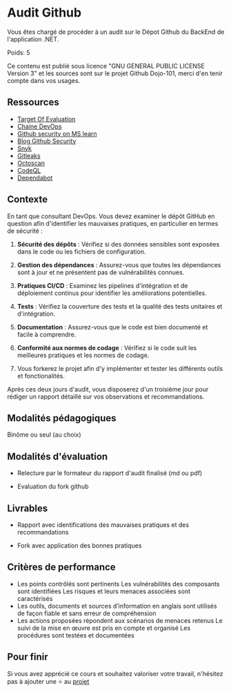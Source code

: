 # Audit Github

Vous êtes chargé de procéder à un audit sur le Dépot Github du BackEnd de l'application .NET.

Poids: 5

Ce contenu est publié sous licence "GNU GENERAL PUBLIC LICENSE Version 3" et les sources sont sur le projet Github Dojo-101, merci d'en tenir compte dans vos usages.


## Ressources

* [Target Of Evaluation](https://github.com/Aif4thah/VulnerableLightApp)
* [Chaine DevOps](https://learn.microsoft.com/fr-fr/azure/cloud-adoption-framework/ready/considerations/devops-toolchain#azure-devops-and-github-toolchain)
* [Github security on MS learn](https://learn.microsoft.com/en-us/collections/rqymc6yw8q5rey)
* [Blog Github Security](https://github.blog/category/security/)
* [Snyk](https://docs.snyk.io/)
* [Gitleaks](https://github.com/gitleaks/gitleaks)
* [Octoscan](https://github.com/synacktiv/octoscan)
* [CodeQL](https://codeql.github.com/)
* [Dependabot](https://github.com/dependabot)


## Contexte

En tant que consultant DevOps. Vous devez examiner le dépôt GitHub en question afin d'identifier les mauvaises pratiques, en particulier en termes de sécurité :

1. **Sécurité des dépôts** : Vérifiez si des données sensibles sont exposées dans le code ou les fichiers de configuration.

2. **Gestion des dépendances** : Assurez-vous que toutes les dépendances sont à jour et ne présentent pas de vulnérabilités connues.

3. **Pratiques CI/CD** : Examinez les pipelines d'intégration et de déploiement continus pour identifier les améliorations potentielles.

4. **Tests** : Vérifiez la couverture des tests et la qualité des tests unitaires et d'intégration.

5. **Documentation** : Assurez-vous que le code est bien documenté et facile à comprendre.

6. **Conformité aux normes de codage** : Vérifiez si le code suit les meilleures pratiques et les normes de codage.

7. Vous forkerez le projet afin d'y implémenter et tester les différents outils et fonctionalités.

Après ces deux jours d'audit, vous disposerez d'un troisième jour pour rédiger un rapport détaillé sur vos observations et recommandations.


## Modalités pédagogiques

Binôme ou seul (au choix)


## Modalités d'évaluation

* Relecture par le formateur du rapport d'audit finalisé (md ou pdf)

* Evaluation du fork github


## Livrables

* Rapport avec identifications des mauvaises pratiques et des recommandations

* Fork avec application des bonnes pratiques


## Critères de performance

* Les points contrôlés sont pertinents Les vulnérabilités des composants sont identifiées Les risques et leurs menaces associées sont caractérisés 
* Les outils, documents et sources d’information en anglais sont utilisés de façon fiable et sans erreur de compréhension
* Les actions proposées répondent aux scénarios de menaces retenus Le suivi de la mise en œuvre est pris en compte et organisé Les procédures sont testées et documentées


## Pour finir

Si vous avez apprécié ce cours et souhaitez valoriser votre travail, n'hésitez pas à ajouter une ⭐ au [projet](https://github.com/Aif4thah/Dojo-101)